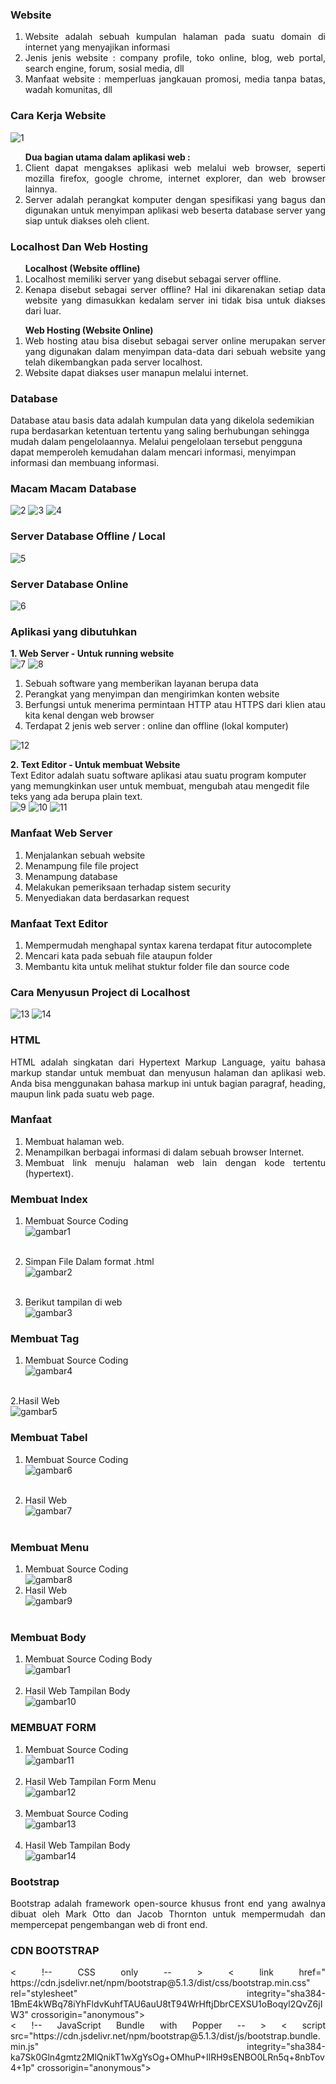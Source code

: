 ### Website
<ol align="justify">
<li>Website adalah sebuah kumpulan halaman pada suatu domain di internet yang menyajikan informasi</li>
<li>Jenis jenis website : company profile, toko online, blog, web portal, search engine, forum, sosial media, dll</li>
<li>Manfaat website : memperluas jangkauan promosi, media tanpa batas, wadah komunitas, dll</li>
</ol>

### Cara Kerja Website
![1](https://user-images.githubusercontent.com/81500429/143899415-a495c1f8-ca60-466a-b4bb-f957d590e0ba.png)


<ol align="justify"><b>Dua bagian utama dalam aplikasi web :</b>
<li>Client dapat mengakses aplikasi web melalui web browser, seperti mozilla firefox, google chrome, internet explorer, dan web browser lainnya.</li>
<li>Server adalah perangkat komputer dengan spesifikasi yang bagus dan digunakan untuk menyimpan aplikasi web beserta database server yang siap untuk diakses oleh client.
</li></ol>

### Localhost Dan Web Hosting
<ol align="justify"><b>Localhost (Website offline)</b>
  <li>Localhost memiliki server yang disebut sebagai server offline. </li>
<li>Kenapa disebut sebagai server offline? Hal ini dikarenakan setiap data website yang dimasukkan kedalam server ini tidak bisa untuk diakses dari luar. </li></ol>
<ol align="justify"><b>Web Hosting (Website Online)</b>
<li>Web hosting atau bisa disebut sebagai server online merupakan server yang digunakan dalam menyimpan data-data dari sebuah website yang telah dikembangkan pada server localhost.</li>
<li>Website dapat diakses user manapun melalui internet.</li></ol>

### Database
Database atau basis data adalah kumpulan data yang dikelola sedemikian rupa berdasarkan ketentuan tertentu yang saling berhubungan sehingga mudah dalam pengelolaannya. Melalui pengelolaan tersebut pengguna dapat memperoleh kemudahan dalam mencari informasi, menyimpan informasi dan membuang informasi.</br>

### Macam Macam Database
![2](https://user-images.githubusercontent.com/81500429/143899380-62b5654d-2868-4af6-804b-546bba6f3091.png)    ![3](https://user-images.githubusercontent.com/81500429/143898687-3b69fb0a-18a3-4a7b-924b-4527abb4152c.png)      ![4](https://user-images.githubusercontent.com/81500429/143900115-7f5d2cc0-1065-4c4e-bfa8-173db1394a33.png)



### Server Database Offline / Local
![5](https://user-images.githubusercontent.com/81500429/143889294-f465647c-6f99-424f-8b3e-6f7c80135fc0.png)


### Server Database Online
![6](https://user-images.githubusercontent.com/81500429/143889295-f2edfa86-47c0-46ab-8275-a3aeb056e9b8.png)


### Aplikasi yang dibutuhkan
<b>1. Web Server - Untuk running website</b>	</br>
![7](https://user-images.githubusercontent.com/81500429/143897850-650d71b8-ffb1-4add-b376-fca1f6ab9eaa.png)  ![8](https://user-images.githubusercontent.com/81500429/143897332-a386a561-ddaa-46a3-9a22-6f281bd74467.png)

<ol align="justify">
  <li>Sebuah software yang memberikan layanan berupa data</li>
  <li>Perangkat yang menyimpan dan mengirimkan konten website</li>
<li>Berfungsi untuk menerima permintaan HTTP atau HTTPS dari klien atau kita kenal dengan web browser</li>
  <li>Terdapat 2 jenis web server : online dan offline (lokal komputer)</li></ol>
  
![12](https://user-images.githubusercontent.com/81500429/143905295-69feb31c-e06f-4237-a4f1-20462328fed4.png)

<b>2. Text Editor - Untuk membuat Website</b></br>
Text Editor adalah suatu software aplikasi atau suatu program komputer yang memungkinkan user untuk membuat, mengubah atau mengedit file teks yang ada berupa plain text.</br>
![9](https://user-images.githubusercontent.com/81500429/143901538-e972f16d-6266-4510-a4b3-5a68da4e0e32.png)      ![10](https://user-images.githubusercontent.com/81500429/143902047-32dd0a47-aa71-467a-a6db-ba41dba74491.png)   ![11](https://user-images.githubusercontent.com/81500429/143902432-0ab8213f-e589-436c-a457-5518b4b11aa3.png)

### Manfaat Web Server
<ol align="justify">
  <li>Menjalankan sebuah website</li>
  <li>Menampung file file project</li>
  <li>Menampung database</li>
  <li>Melakukan pemeriksaan terhadap sistem security</li>
  <li>Menyediakan data berdasarkan request</li></ol>

### Manfaat Text Editor
<ol align="justify">
<li>Mempermudah menghapal syntax karena 	terdapat fitur autocomplete</li>
<li>Mencari kata pada sebuah file ataupun folder</li>
<li>Membantu kita untuk melihat stuktur folder file dan source code </li></ol>

### Cara Menyusun Project di Localhost
![13](https://user-images.githubusercontent.com/81500429/143903939-5018f3cf-7dae-4619-83ce-b0ca1d37aa49.png)  ![14](https://user-images.githubusercontent.com/81500429/143903947-3dae6160-8d1e-4774-9394-e44232b556a4.png)

### HTML

<p align="justify">HTML adalah singkatan dari Hypertext Markup Language, yaitu bahasa markup standar untuk membuat dan menyusun halaman dan aplikasi web. Anda bisa menggunakan bahasa markup ini untuk bagian paragraf, heading, maupun link pada suatu web page.
</p>

### Manfaat
<ol align="justify">
<li> Membuat halaman web.</li>
<li>Menampilkan berbagai informasi di dalam sebuah browser Internet.</li>
<li>Membuat link menuju halaman web lain dengan kode tertentu (hypertext).</li></ol>

### Membuat Index
1. Membuat Source Coding</br>
![gambar1](https://user-images.githubusercontent.com/81500429/146915989-7ef71ce1-1689-4d7b-91b5-1c7ff700dc40.png) </br></br>

2. Simpan File Dalam format .html </br>
![gambar2](https://user-images.githubusercontent.com/81500429/146915991-4f68064b-78a9-4d13-98b4-884684ab0f9f.png) </br></br>

3. Berikut tampilan di web</br>
![gambar3](https://user-images.githubusercontent.com/81500429/146915994-dabe2e90-c44d-4873-a845-ef80eed87952.png) </br></ol>

### Membuat Tag
1. Membuat Source Coding</br>
![gambar4](https://user-images.githubusercontent.com/81500429/146915996-b7db9760-1bee-474d-b085-d30d291b968c.png)</br></br>

2.Hasil Web</br>
![gambar5](https://user-images.githubusercontent.com/81500429/146915999-25d2d01c-539b-4903-ac1d-b36d2ad758a9.png)

### Membuat Tabel
1. Membuat Source Coding</br>
![gambar6](https://user-images.githubusercontent.com/81500429/146916000-f25ad9d7-693b-46c6-879a-eb8a26e452f0.png)</br></br>

2. Hasil Web</br>
![gambar7](https://user-images.githubusercontent.com/81500429/146916003-5cb94d08-a49e-4237-8402-bbfaaf18ae35.png)</br></br>

### Membuat Menu
1. Membuat Source Coding</br>
![gambar8](https://user-images.githubusercontent.com/81500429/146916005-dd9e8a42-b142-43ae-99bf-f027dac3bd68.png)</br>
2. Hasil Web</br>
![gambar9](https://user-images.githubusercontent.com/81500429/146916008-2e74b705-241f-45fb-b60e-b26b6ff77be8.png)</br></br>

### Membuat Body
1. Membuat Source Coding Body</br>
![gambar1](https://user-images.githubusercontent.com/81500429/146915989-7ef71ce1-1689-4d7b-91b5-1c7ff700dc40.png)</br></br>
2. Hasil Web Tampilan Body</br>
![gambar10](https://user-images.githubusercontent.com/81500429/146917099-dba28e61-fa0c-4db9-98e7-cd789395a0d6.png)

### MEMBUAT FORM
1. Membuat Source Coding</br>
![gambar11](https://user-images.githubusercontent.com/81500429/146917102-b88d69f6-d56e-458e-8b6c-38201de336f0.png)</br></br>
2. Hasil Web Tampilan Form Menu</br>
![gambar12](https://user-images.githubusercontent.com/81500429/146917104-0c5fa86a-aa66-44c5-a287-3b0091a8c018.png)</br></br>
3. Membuat Source Coding</br>
![gambar13](https://user-images.githubusercontent.com/81500429/146917108-10eaf1d8-0323-4b82-8945-d2606c8779a7.png)</br></br>
4. Hasil Web Tampilan Body</br>
![gambar14](https://user-images.githubusercontent.com/81500429/146917113-7b883def-7348-4a91-acf6-3d2485375444.png)

### Bootstrap 
<p align="justify">Bootstrap adalah framework open-source khusus front end yang awalnya dibuat oleh Mark Otto dan Jacob Thornton untuk mempermudah dan mempercepat pengembangan web di front end.</p>

### CDN BOOTSTRAP
<p align="justify"> < !-- CSS only -- >
< link href=" https://cdn.jsdelivr.net/npm/bootstrap@5.1.3/dist/css/bootstrap.min.css" rel="stylesheet" integrity="sha384-1BmE4kWBq78iYhFldvKuhfTAU6auU8tT94WrHftjDbrCEXSU1oBoqyl2QvZ6jIW3" crossorigin="anonymous">
</br>
< !-- JavaScript Bundle with Popper -- >
< script src="https://cdn.jsdelivr.net/npm/bootstrap@5.1.3/dist/js/bootstrap.bundle.min.js" integrity="sha384-ka7Sk0Gln4gmtz2MlQnikT1wXgYsOg+OMhuP+IlRH9sENBO0LRn5q+8nbTov4+1p" crossorigin="anonymous"></ script></p>

